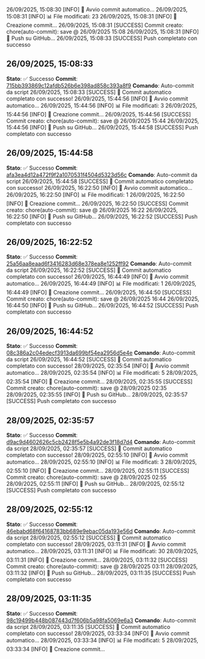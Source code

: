 26/09/2025, 15:08:30 [INFO] 🔄 Avvio commit automatico...
26/09/2025, 15:08:31 [INFO] 📊 File modificati: 23
26/09/2025, 15:08:31 [INFO] 📝 Creazione commit...
26/09/2025, 15:08:31 [SUCCESS] Commit creato: chore(auto-commit): save @ 26/09/2025 15:08
26/09/2025, 15:08:31 [INFO] 🚀 Push su GitHub...
26/09/2025, 15:08:33 [SUCCESS] Push completato con successo

## 26/09/2025, 15:08:33
**Stato**: ✅ Successo
**Commit**: [715bb393869c12afdb526b6e398ad858c393a8f9](https://github.com/cameraconvista/winenode/commit/715bb393869c12afdb526b6e398ad858c393a8f9)
**Comando**: Auto-commit da script
26/09/2025, 15:08:33 [SUCCESS] 🎉 Commit automatico completato con successo!
26/09/2025, 15:44:56 [INFO] 🔄 Avvio commit automatico...
26/09/2025, 15:44:56 [INFO] 📊 File modificati: 3
26/09/2025, 15:44:56 [INFO] 📝 Creazione commit...
26/09/2025, 15:44:56 [SUCCESS] Commit creato: chore(auto-commit): save @ 26/09/2025 15:44
26/09/2025, 15:44:56 [INFO] 🚀 Push su GitHub...
26/09/2025, 15:44:58 [SUCCESS] Push completato con successo

## 26/09/2025, 15:44:58
**Stato**: ✅ Successo
**Commit**: [afa3ea4d12a472f9f2a1070531f4504d5323d56c](https://github.com/cameraconvista/winenode/commit/afa3ea4d12a472f9f2a1070531f4504d5323d56c)
**Comando**: Auto-commit da script
26/09/2025, 15:44:58 [SUCCESS] 🎉 Commit automatico completato con successo!
26/09/2025, 16:22:50 [INFO] 🔄 Avvio commit automatico...
26/09/2025, 16:22:50 [INFO] 📊 File modificati: 1
26/09/2025, 16:22:50 [INFO] 📝 Creazione commit...
26/09/2025, 16:22:50 [SUCCESS] Commit creato: chore(auto-commit): save @ 26/09/2025 16:22
26/09/2025, 16:22:50 [INFO] 🚀 Push su GitHub...
26/09/2025, 16:22:52 [SUCCESS] Push completato con successo

## 26/09/2025, 16:22:52
**Stato**: ✅ Successo
**Commit**: [25a56aa8eaad6f3416283d68e378ea8e1252ff92](https://github.com/cameraconvista/winenode/commit/25a56aa8eaad6f3416283d68e378ea8e1252ff92)
**Comando**: Auto-commit da script
26/09/2025, 16:22:52 [SUCCESS] 🎉 Commit automatico completato con successo!
26/09/2025, 16:44:49 [INFO] 🔄 Avvio commit automatico...
26/09/2025, 16:44:49 [INFO] 📊 File modificati: 1
26/09/2025, 16:44:49 [INFO] 📝 Creazione commit...
26/09/2025, 16:44:50 [SUCCESS] Commit creato: chore(auto-commit): save @ 26/09/2025 16:44
26/09/2025, 16:44:50 [INFO] 🚀 Push su GitHub...
26/09/2025, 16:44:52 [SUCCESS] Push completato con successo

## 26/09/2025, 16:44:52
**Stato**: ✅ Successo
**Commit**: [08c386a2c04edecf3913da699bf54ea2956d5e4e](https://github.com/cameraconvista/winenode/commit/08c386a2c04edecf3913da699bf54ea2956d5e4e)
**Comando**: Auto-commit da script
26/09/2025, 16:44:52 [SUCCESS] 🎉 Commit automatico completato con successo!
28/09/2025, 02:35:54 [INFO] 🔄 Avvio commit automatico...
28/09/2025, 02:35:54 [INFO] 📊 File modificati: 5
28/09/2025, 02:35:54 [INFO] 📝 Creazione commit...
28/09/2025, 02:35:55 [SUCCESS] Commit creato: chore(auto-commit): save @ 28/09/2025 02:35
28/09/2025, 02:35:55 [INFO] 🚀 Push su GitHub...
28/09/2025, 02:35:57 [SUCCESS] Push completato con successo

## 28/09/2025, 02:35:57
**Stato**: ✅ Successo
**Commit**: [d9ac9d4602626c5cb2428f5e5b4a92de3f18d7d4](https://github.com/cameraconvista/winenode/commit/d9ac9d4602626c5cb2428f5e5b4a92de3f18d7d4)
**Comando**: Auto-commit da script
28/09/2025, 02:35:57 [SUCCESS] 🎉 Commit automatico completato con successo!
28/09/2025, 02:55:10 [INFO] 🔄 Avvio commit automatico...
28/09/2025, 02:55:10 [INFO] 📊 File modificati: 3
28/09/2025, 02:55:10 [INFO] 📝 Creazione commit...
28/09/2025, 02:55:11 [SUCCESS] Commit creato: chore(auto-commit): save @ 28/09/2025 02:55
28/09/2025, 02:55:11 [INFO] 🚀 Push su GitHub...
28/09/2025, 02:55:12 [SUCCESS] Push completato con successo

## 28/09/2025, 02:55:12
**Stato**: ✅ Successo
**Commit**: [46ebabd68f64168783bb689e9ebac05da193e56d](https://github.com/cameraconvista/winenode/commit/46ebabd68f64168783bb689e9ebac05da193e56d)
**Comando**: Auto-commit da script
28/09/2025, 02:55:12 [SUCCESS] 🎉 Commit automatico completato con successo!
28/09/2025, 03:11:31 [INFO] 🔄 Avvio commit automatico...
28/09/2025, 03:11:31 [INFO] 📊 File modificati: 30
28/09/2025, 03:11:31 [INFO] 📝 Creazione commit...
28/09/2025, 03:11:32 [SUCCESS] Commit creato: chore(auto-commit): save @ 28/09/2025 03:11
28/09/2025, 03:11:32 [INFO] 🚀 Push su GitHub...
28/09/2025, 03:11:35 [SUCCESS] Push completato con successo

## 28/09/2025, 03:11:35
**Stato**: ✅ Successo
**Commit**: [98c19499b448b087443d7f606b5a98fa5069e6a3](https://github.com/cameraconvista/winenode/commit/98c19499b448b087443d7f606b5a98fa5069e6a3)
**Comando**: Auto-commit da script
28/09/2025, 03:11:35 [SUCCESS] 🎉 Commit automatico completato con successo!
28/09/2025, 03:33:34 [INFO] 🔄 Avvio commit automatico...
28/09/2025, 03:33:34 [INFO] 📊 File modificati: 5
28/09/2025, 03:33:34 [INFO] 📝 Creazione commit...
